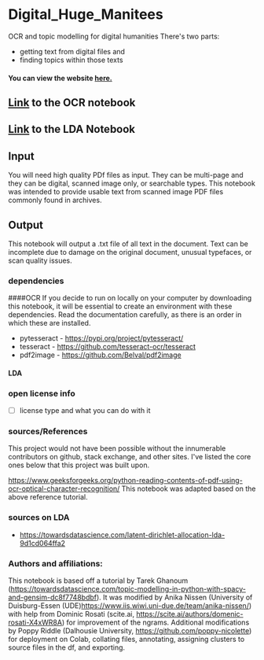 # Digital_Huge_Manitees
OCR and topic modelling for digital humanities
There's two parts: 
- getting text from digital files and 
- finding topics within those texts

#### You can view the website [here.](https://digitalhugmanitees.github.io/DH_Topic_Workshop/)

## [Link](https://colab.research.google.com/github/DigitalHugManitees/DH_Topic_Workshop/blob/main/OCR_text_analysis_on_Colab_v69.ipynb) to the OCR notebook
## [Link](https://colab.research.google.com/github/DigitalHugManitees/DH_Topic_Workshop/blob/main/LDA_with_ngrams_on_Colab_v26.ipynb) to the LDA Notebook


## Input
You will need high quality PDf files as input. They can be multi-page and they can be digital, scanned image only, or searchable types. This notebook was intended to provide usable text from scanned image PDF files commonly found in archives. 

## Output
This notebook will output a .txt file of all text in the document. Text can be incomplete due to damage on the original document, unusual typefaces, or scan quality issues. 

### dependencies
####OCR
If you decide to run on locally on your computer by downloading this notebook, it will be essential to create an environment with these dependencies. Read the documentation carefully, as there is an order in which these are installed. 
- pytesseract - https://pypi.org/project/pytesseract/
- tesseract - https://github.com/tesseract-ocr/tesseract
- pdf2image - https://github.com/Belval/pdf2image
#### LDA


### open license info
- [ ] license type and what you can do with it

### sources/References
This project would not have been possible without the innumerable contributors on github, stack exchange, and other sites. I've listed the core ones below that this project was built upon. 

https://www.geeksforgeeks.org/python-reading-contents-of-pdf-using-ocr-optical-character-recognition/
This notebook was adapted based on the above reference tutorial.

### sources on LDA
 - https://towardsdatascience.com/latent-dirichlet-allocation-lda-9d1cd064ffa2

### Authors and affiliations:
This notebook is based off a tutorial by Tarek Ghanoum (https://towardsdatascience.com/topic-modelling-in-python-with-spacy-and-gensim-dc8f7748bdbf).
It was modified by Anika Nissen (University of Duisburg-Essen (UDE)https://www.iis.wiwi.uni-due.de/team/anika-nissen/) with help from Dominic Rosati (scite.ai, https://scite.ai/authors/domenic-rosati-X4xWR8A) for improvement of the ngrams. 
Additional modifications by Poppy Riddle (Dalhousie University, https://github.com/poppy-nicolette) for deployment on Colab, collating files, annotating, assigning clusters to source files in the df, and exporting. 
